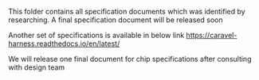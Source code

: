 This folder contains all specification documents which was identified by researching. A final specification document will be released soon

Another set of specifications is available in below link
https://caravel-harness.readthedocs.io/en/latest/

We will release one final document for chip specifications after consulting with design team
